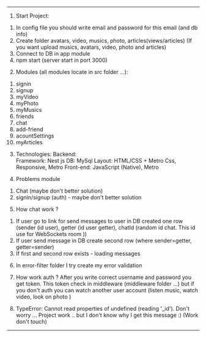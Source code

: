 ------------------------------------------------------------------------------------------------------
1. Start Project:
  1) In config file you should write email and password for this email (and db info)
  2) Create folder avatars, video, musics, photo, articles(views/articles) (If you want upload musics, avatars, video, photo and articles)
  3) Connect to DB in app module
  4) npm start (server start in port 3000)
2. Modules (all modules locate in src folder ...):
  1) signin
  2) signup
  3) myVideo
  4) myPhoto
  5) myMusics
  6) friends
  7) chat
  8) add-friend
  9) acountSettings
  10) myArticles
3. Technologies:
  Backend:  
    Framework: Nest js
    DB: MySql
  Layout: HTML/CSS + Metro Css, Responsive, Metro
  Front-end: JavaScript (Native), Metro

4. Problems module
  1) Chat  (maybe don't better solution) 
  2) signin/signup (auth) - maybe don't better solution 

5. How chat work ?
  1) If user go to link for send messages to user in DB created one row (sender (id user), getter (id user getter), chatId (random id chat. This id use for WebSockets room )) 
  2) If user send message in DB create second row (where sender=getter, getter=sender)
  3) If first and second row exists - loading messages

6. In error-filter folder I try create my error validation

7. How work auth ? 
  After you write correct username and password you get token.
  This token check in middleware (middleware folder ...)
  but if you don't auth you can watch another user account (listen music, watch video, look on photo )

8. TypeError: Cannot read properties of undefined (reading '_id'). Don't worry ... Project work .. but I don't know why I get this message :) (Work don't touch)
------------------------------------------------------------------------------------------------------
